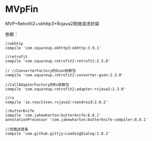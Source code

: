 # MVpFin
MVP+Retrofit2+okhttp3+Rxjava2网络请求封装

依赖：

    //okhttp
    compile 'com.squareup.okhttp3:okhttp:3.9.1'
    
    //retrofit
    compile 'com.squareup.retrofit2:retrofit:2.3.0'
    
    // //ConverterFactory的Gson依赖包
    compile 'com.squareup.retrofit2:converter-gson:2.3.0'
    
    //CallAdapterFactory的Rx依赖包
    compile 'com.squareup.retrofit2:adapter-rxjava2:2.3.0'
    
    //rx
    compile 'io.reactivex.rxjava2:rxandroid:2.0.2'
    
    //butterKnife
    compile 'com.jakewharton:butterknife:8.8.1'
    annotationProcessor 'com.jakewharton:butterknife-compiler:8.8.1'
    
    //加载进度条
    compile 'com.github.gittjy:LoadingDialog:1.0.2'
